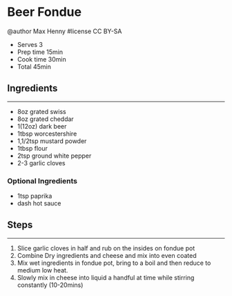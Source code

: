 # Beer Fondue
@author Max Henny #license CC BY-SA 

* Serves 3
* Prep time 15min   
* Cook time 30min
* Total 45min




## Ingredients
----
* 8oz grated swiss
* 8oz grated cheddar
* 1(12oz) dark beer
* 1tbsp worcestershire
* 1,1/2tsp mustard powder
* 1tbsp flour
* 2tsp  ground white pepper
* 2-3 garlic cloves


### Optional Ingredients
* 1tsp paprika
* dash hot sauce


## Steps
----
1. Slice garlic cloves in half and rub on the insides on fondue pot
2. Combine Dry ingredients and cheese and mix into even coated
3. Mix wet ingredients in fondue pot, bring to a boil and then reduce to medium low heat.
4. Slowly mix in cheese into liquid a handful at time while stirring constantly (10-20mins)
